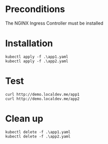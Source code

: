 # Preconditions
The NGINX Ingress Controller must be installed

# Installation

```
kubectl apply -f .\app1.yaml
kubectl apply -f .\app2.yaml
```

# Test
```
curl http://demo.localdev.me/app1
curl http://demo.localdev.me/app2
```


# Clean up
```
kubectl delete -f .\app1.yaml
kubectl delete -f .\app2.yaml
```
